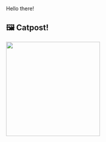 Hello there!



## 🖼️ Catpost!

<sub>
    <img src="https://cdn2.thecatapi.com/images/uiNWd6n36.png" height="256">
</sub>

